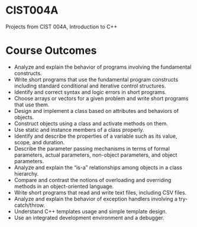 # CIST004A
Projects from CIST 004A, Introduction to C++

# Course Outcomes
- Analyze and explain the behavior of programs involving the fundamental constructs.
- Write short programs that use the fundamental program constructs including standard conditional and iterative control structures.
- Identify and correct syntax and logic errors in short programs.
- Choose arrays or vectors for a given problem and write short programs that use them.
- Design and implement a class based on attributes and behaviors of objects.
- Construct objects using a class and activate methods on them.
- Use static and instance members of a class properly.
- Identify and describe the properties of a variable such as its value, scope, and duration.
- Describe the parameter passing mechanisms in terms of formal parameters, actual parameters, non-object parameters, and object parameters.
- Analyze and explain the “is-a” relationships among objects in a class hierarchy.
- Compare and contrast the notions of overloading and overriding methods in an object-oriented language.
- Write short programs that read and write text files, including CSV files.
- Analyze and explain the behavior of exception handlers involving a try-catch/throw.
- Understand C++ templates usage and simple template design.
- Use an integrated development environment and a debugger.
